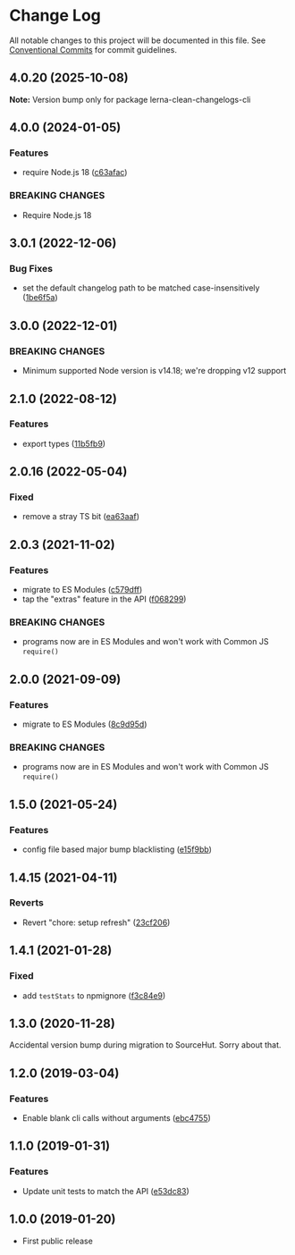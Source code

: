 # Change Log

All notable changes to this project will be documented in this file.
See [Conventional Commits](https://conventionalcommits.org) for commit guidelines.

## 4.0.20 (2025-10-08)

**Note:** Version bump only for package lerna-clean-changelogs-cli

## 4.0.0 (2024-01-05)

### Features

- require Node.js 18 ([c63afac](https://github.com/codsen/codsen/commit/c63afac33b7cdfede73f1540b196818eb8fe1a0a))

### BREAKING CHANGES

- Require Node.js 18

## 3.0.1 (2022-12-06)

### Bug Fixes

- set the default changelog path to be matched case-insensitively ([1be6f5a](https://github.com/codsen/codsen/commit/1be6f5ae7e47bf233971e7458914e5a6b4dec5f3))

## 3.0.0 (2022-12-01)

### BREAKING CHANGES

- Minimum supported Node version is v14.18; we're dropping v12 support

## 2.1.0 (2022-08-12)

### Features

- export types ([11b5fb9](https://github.com/codsen/codsen/commit/11b5fb936ce20e0a77c3a09806773e1cd7695c50))

## 2.0.16 (2022-05-04)

### Fixed

- remove a stray TS bit ([ea63aaf](https://github.com/codsen/codsen/commit/ea63aafb82cfa3971e13d6f50da583a8a985f496))

## 2.0.3 (2021-11-02)

### Features

- migrate to ES Modules ([c579dff](https://github.com/codsen/codsen/commit/c579dff3b23205e383035ca10ddcec671e35d0fe))
- tap the "extras" feature in the API ([f068299](https://github.com/codsen/codsen/commit/f06829917b2697df67fa15f5fd2cd257fecb8961))

### BREAKING CHANGES

- programs now are in ES Modules and won't work with Common JS `require()`

## 2.0.0 (2021-09-09)

### Features

- migrate to ES Modules ([8c9d95d](https://github.com/codsen/codsen/commit/8c9d95d5dea0b769c2f070397141918a4893d575))

### BREAKING CHANGES

- programs now are in ES Modules and won't work with Common JS `require()`

## 1.5.0 (2021-05-24)

### Features

- config file based major bump blacklisting ([e15f9bb](https://github.com/codsen/codsen/commit/e15f9bba1c4fd5f847ac28b3f38fa6ee633f5dca))

## 1.4.15 (2021-04-11)

### Reverts

- Revert "chore: setup refresh" ([23cf206](https://github.com/codsen/codsen/commit/23cf206970a087ff0fa04e61f94d919f59ab3881))

## 1.4.1 (2021-01-28)

### Fixed

- add `testStats` to npmignore ([f3c84e9](https://github.com/codsen/codsen/commit/f3c84e95afc5514214312f913692d85b2e12eb29))

## 1.3.0 (2020-11-28)

Accidental version bump during migration to SourceHut. Sorry about that.

## 1.2.0 (2019-03-04)

### Features

- Enable blank cli calls without arguments ([ebc4755](https://gitlab.com/codsen/codsen/commit/ebc4755))

## 1.1.0 (2019-01-31)

### Features

- Update unit tests to match the API ([e53dc83](https://gitlab.com/codsen/codsen/commit/e53dc83))

## 1.0.0 (2019-01-20)

- First public release
